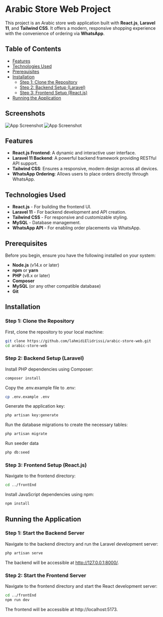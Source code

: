 # Arabic Store Web Project

This project is an Arabic store web application built with **React.js**, **Laravel 11**, and **Tailwind CSS**. It offers a modern, responsive shopping experience with the convenience of ordering via **WhatsApp**.


## Table of Contents

- [Features](#features)
- [Technologies Used](#technologies-used)
- [Prerequisites](#prerequisites)
- [Installation](#installation)
  - [Step 1: Clone the Repository](#step-1-clone-the-repository)
  - [Step 2: Backend Setup (Laravel)](#step-2-backend-setup-laravel)
  - [Step 3: Frontend Setup (React.js)](#step-3-frontend-setup-reactjs)
- [Running the Application](#running-the-application)

## Screenshots
![App Screenshot](https://i.imgur.com/aM7SBHd.png)
![App Screenshot](https://i.imgur.com/i7oizfx.png)

## Features

- **React.js Frontend**: A dynamic and interactive user interface.
- **Laravel 11 Backend**: A powerful backend framework providing RESTful API support.
- **Tailwind CSS**: Ensures a responsive, modern design across all devices.
- **WhatsApp Ordering**: Allows users to place orders directly through WhatsApp.

## Technologies Used

- **React.js** - For building the frontend UI.
- **Laravel 11** - For backend development and API creation.
- **Tailwind CSS** - For responsive and customizable styling.
- **MySQL** - Database management.
- **WhatsApp API** - For enabling order placements via WhatsApp.

## Prerequisites

Before you begin, ensure you have the following installed on your system:

- **Node.js** (v14.x or later)
- **npm** or **yarn**
- **PHP** (v8.x or later)
- **Composer**
- **MySQL** (or any other compatible database)
- **Git**

## Installation

### Step 1: Clone the Repository

First, clone the repository to your local machine:

```bash
git clone https://github.com/lahmidiElidrissi/arabic-store-web.git
cd arabic-store-web
```

### Step 2: Backend Setup (Laravel)

Install PHP dependencies using Composer:

```bash
composer install
```

Copy the .env.example file to .env:

```bash
cp .env.example .env
```

Generate the application key:

```bash
php artisan key:generate
```

Run the database migrations to create the necessary tables:

```bash
php artisan migrate
```

Run seeder data

```bash
php db:seed
```


### Step 3: Frontend Setup (React.js)

Navigate to the frontend directory:
```bash
cd ../frontEnd
```

Install JavaScript dependencies using npm:
```bash
npm install
```

## Running the Application

### Step 1: Start the Backend Server

Navigate to the backend directory and run the Laravel development server:

```bash
php artisan serve
```

The backend will be accessible at http://127.0.0.1:8000/.

### Step 2: Start the Frontend Server

Navigate to the frontend directory and start the React development server:

```bash
cd ../frontEnd
npm run dev

```

The frontend will be accessible at http://localhost:5173.